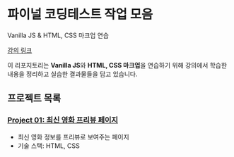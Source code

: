 # 파이널 코딩테스트 작업 모음
Vanilla JS & HTML, CSS 마크업 연습

[강의 링크](https://www.inflearn.com/course/%ED%94%84%EB%A1%A0%ED%8A%B8%EC%97%94%EB%93%9C-%ED%8C%8C%EC%9D%B4%EB%84%90-%EC%BD%94%EB%94%A9%ED%85%8C%EC%8A%A4%ED%8A%B8)

이 리포지토리는 **Vanilla JS**와 **HTML, CSS 마크업**을 연습하기 위해 강의에서 학습한 내용을 정리하고 실습한 결과물들을 담고 있습니다.

## 프로젝트 목록

### [Project 01: 최신 영화 프리뷰 페이지](project01/README.md)
- 최신 영화 정보를 프리뷰로 보여주는 페이지
- 기술 스택: HTML, CSS
